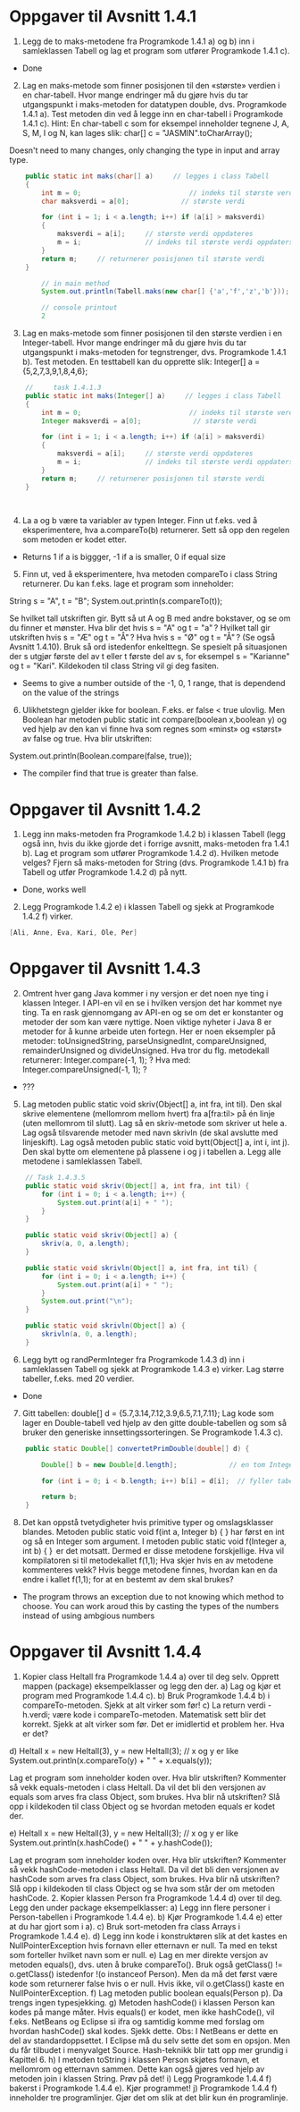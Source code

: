 # Oppgaver til Avsnitt 1.4.1
1. Legg de to maks-metodene fra Programkode 1.4.1 a) og b) inn i samleklassen Tabell og lag et program som utfører Programkode 1.4.1 c).
- Done
2. Lag en maks-metode som finner posisjonen til den «største» verdien i en char-tabell. Hvor mange endringer må du gjøre hvis du tar utgangspunkt i maks-metoden for datatypen double, dvs. Programkode 1.4.1 a). Test metoden din ved å legge inn en char-tabell i Programkode 1.4.1 c). Hint: En char-tabell c som for eksempel inneholder tegnene J, A, S, M, I og N, kan lages slik: char[] c = "JASMIN".toCharArray();

Doesn't need to many changes, only changing the type in input and array type.
```java
    public static int maks(char[] a)     // legges i class Tabell
    {
        int m = 0;                           // indeks til største verdi
        char maksverdi = a[0];             // største verdi

        for (int i = 1; i < a.length; i++) if (a[i] > maksverdi)
        {
            maksverdi = a[i];     // største verdi oppdateres
            m = i;                // indeks til største verdi oppdaters
        }
        return m;     // returnerer posisjonen til største verdi
    }

        // in main method
        System.out.println(Tabell.maks(new char[] {'a','f','z','b'}));

        // console printout
        2
```


3. Lag en maks-metode som finner posisjonen til den største verdien i en Integer-tabell. Hvor mange endringer må du gjøre hvis du tar utgangspunkt i maks-metoden for tegnstrenger, dvs. Programkode 1.4.1 b). Test metoden. En testtabell kan du opprette slik: Integer[] a = {5,2,7,3,9,1,8,4,6};

```java
    //     task 1.4.1.3
    public static int maks(Integer[] a)     // legges i class Tabell
    {
        int m = 0;                           // indeks til største verdi
        Integer maksverdi = a[0];             // største verdi

        for (int i = 1; i < a.length; i++) if (a[i] > maksverdi)
        {
            maksverdi = a[i];     // største verdi oppdateres
            m = i;                // indeks til største verdi oppdaters
        }
        return m;     // returnerer posisjonen til største verdi
    }
    
    
```

4. La a og b være ta variabler av typen Integer. Finn ut f.eks. ved å eksperimentere, hva a.compareTo(b) returnerer. Sett så opp den regelen som metoden er kodet etter.
- Returns 1 if a is biggger, -1 if a is smaller, 0 if equal size

5. Finn ut, ved å eksperimentere, hva metoden compareTo i class String returnerer. Du kan f.eks. lage et program som inneholder:

  String s = "A", t = "B";
  System.out.println(s.compareTo(t));
  


Se hvilket tall utskriften gir. Bytt så ut A og B med andre bokstaver, og se om du finner et mønster. Hva blir det hvis s = "A" og t = "a" ? Hvilket tall gir utskriften hvis s = "Æ" og t = "Å" ? Hva hvis s = "Ø" og t = "Å" ? (Se også Avsnitt 1.4.10). Bruk så ord istedenfor enkelttegn. Se spesielt på situasjonen der s utgjør første del av t eller t første del av s, for eksempel s = "Karianne" og t = "Kari". Kildekoden til class String vil gi deg fasiten.

- Seems to give a number outside of the -1, 0, 1 range, that is dependend on the value of the strings


6. 	Ulikhetstegn gjelder ikke for boolean. F.eks. er false < true ulovlig. Men Boolean har metoden public static int compare(boolean x,boolean y) og ved hjelp av den kan vi finne hva som regnes som «minst» og «størst» av false og true. Hva blir utskriften:

  System.out.println(Boolean.compare(false, true));
  
- The compiler find that true is greater than false.

# Oppgaver til Avsnitt 1.4.2
1. Legg inn maks-metoden fra Programkode 1.4.2 b) i klassen Tabell (legg også inn, hvis du ikke gjorde det i forrige avsnitt, maks-metoden fra 1.4.1 b). Lag et program som utfører Programkode 1.4.2 d). Hvilken metode velges? Fjern så maks-metoden for String (dvs. Programkode 1.4.1 b) fra Tabell og utfør Programkode 1.4.2 d) på nytt.
- Done, works well


2. Legg Programkode 1.4.2 e) i klassen Tabell og sjekk at Programkode 1.4.2 f) virker. 
```java
[Ali, Anne, Eva, Kari, Ole, Per]
```

# Oppgaver til Avsnitt 1.4.3
2. 	Omtrent hver gang Java kommer i ny versjon er det noen nye ting i klassen Integer. I API-en vil en se i hvilken versjon det har kommet nye ting. Ta en rask gjennomgang av API-en og se om det er konstanter og metoder der som kan være nyttige. Noen viktige nyheter i Java 8 er metoder for å kunne arbeide uten fortegn. Her er noen eksempler på metoder: toUnsignedString, parseUnsignedInt, compareUnsigned, remainderUnsigned og divideUnsigned. Hva tror du flg. metodekall returnerer: Integer.compare(-1, 1); ? Hva med: Integer.compareUnsigned(-1, 1); ?

- ???

5. 	Lag metoden public static void skriv(Object[] a, int fra, int til). Den skal skrive elementene (mellomrom mellom hvert) fra a[fra:til> på én linje (uten mellomrom til slutt). Lag så en skriv-metode som skriver ut hele a. Lag også tilsvarende metoder med navn skrivln (de skal avslutte med linjeskift). Lag også metoden public static void bytt(Object[] a, int i, int j). Den skal bytte om elementene på plassene i og j i tabellen a. Legg alle metodene i samleklassen Tabell.

```java
    // Task 1.4.3.5
    public static void skriv(Object[] a, int fra, int til) {
        for (int i = 0; i < a.length; i++) {
            System.out.print(a[i] + " ");
        }
    }

    public static void skriv(Object[] a) {
        skriv(a, 0, a.length);
    }

    public static void skrivln(Object[] a, int fra, int til) {
        for (int i = 0; i < a.length; i++) {
            System.out.print(a[i] + " ");
        }
        System.out.print("\n");
    }

    public static void skrivln(Object[] a) {
        skrivln(a, 0, a.length);
    }
```

6. 	Legg bytt og randPermInteger fra Programkode 1.4.3 d) inn i samleklassen Tabell og sjekk at Programkode 1.4.3 e) virker. Lag større tabeller, f.eks. med 20 verdier.

- Done

7. 	Gitt tabellen: double[] d = {5.7,3.14,7.12,3.9,6.5,7.1,7.11};  Lag kode som lager en Double-tabell ved hjelp av den gitte double-tabellen og som så bruker den generiske innsettingssorteringen. Se Programkode 1.4.3 c).

```java
    public static Double[] convertetPrimDouble(double[] d) {

        Double[] b = new Double[d.length];             // en tom Integer-tabell

        for (int i = 0; i < b.length; i++) b[i] = d[i];  // fyller tabellen (autoboksing)

        return b;
    }
```

8. 	Det kan oppstå tvetydigheter hvis primitive typer og omslagsklasser blandes. Metoden public static void f(int a, Integer b) { } har først en int og så en Integer som argument. I metoden public static void f(Integer a, int b) { }  er det motsatt. Dermed er disse metodene forskjellige. Hva vil kompilatoren si til metodekallet f(1,1); Hva skjer hvis en av metodene kommenteres vekk? Hvis begge metodene finnes, hvordan kan en da endre i kallet f(1,1); for at en bestemt av dem skal brukes?

- The program throws an exception due to not knowing which method to choose. You can work aroud this by casting the types of the numbers instead of using ambgious numbers



# Oppgaver til Avsnitt 1.4.4
  1. 	Kopier class Heltall fra Programkode 1.4.4 a) over til deg selv. Opprett mappen (package) eksempelklasser og legg den der.
    	a) Lag og kjør et program med Programkode 1.4.4 c).
    	b) Bruk Programkode 1.4.4 b) i compareTo-metoden. Sjekk at alt virker som før!
    	c) La  return verdi - h.verdi;  være kode i compareTo-metoden. Matematisk sett blir det korrekt. Sjekk at alt virker som før. Det er imidlertid et problem her. Hva er det?


  d) Heltall x = new Heltall(3), y = new Heltall(3);  // x og y er like
     System.out.println(x.compareTo(y) + "  " + x.equals(y));

  Lag et program som inneholder koden over. Hva blir utskriften? Kommenter så vekk equals-metoden i class Heltall. Da vil det bli den versjonen av equals som arves fra class Object, som brukes. Hva blir nå utskriften? Slå opp i kildekoden til class Object og se hvordan metoden equals er kodet der.


  e) Heltall x = new Heltall(3), y = new Heltall(3);  // x og y er like
     System.out.println(x.hashCode() + "  " + y.hashCode());

  Lag et program som inneholder koden over. Hva blir utskriften? Kommenter så vekk hashCode-metoden i class Heltall. Da vil det bli den versjonen av hashCode som arves fra class Object, som brukes. Hva blir nå utskriften? Slå opp i kildekoden til class Object og se hva som står der om metoden hashCode.
  2. 	Kopier klassen Person fra Programkode 1.4.4 d) over til deg. Legg den under package eksempelklasser:
    	a) Legg inn flere personer i Person-tabellen i Programkode 1.4.4 e).
    	b) Kjør Programkode 1.4.4 e) etter at du har gjort som i a).
    	c) Bruk sort-metoden fra class Arrays i Programkode 1.4.4 e).
    	d) Legg inn kode i konstruktøren slik at det kastes en NullPointerException hvis fornavn eller etternavn er null. Ta med en tekst som forteller hvilket navn som er null.
    	e) Lag en mer direkte versjon av metoden equals(), dvs. uten å bruke compareTo(). Bruk også getClass() != o.getClass() istedenfor !(o instanceof Person). Men da må det først være kode som returnerer false hvis o er null. Hvis ikke, vil o.getClass() kaste en NullPointerException.
    	f) Lag metoden public boolean equals(Person p). Da trengs ingen typesjekking.
    	g) Metoden hashCode() i klassen Person kan kodes på mange måter. Hvis equals() er kodet, men ikke hashCode(), vil f.eks. NetBeans og Eclipse si ifra og samtidig komme med forslag om hvordan hashCode() skal kodes. Sjekk dette. Obs: I NetBeans er dette en del av standardoppsettet. I Eclipse må du selv sette det som en opsjon. Men du får tilbudet i menyvalget Source. Hash-teknikk blir tatt opp mer grundig i Kapittel 6.
    	h) I metoden toString i klassen Person skjøtes fornavn, et mellomrom og etternavn sammen. Dette kan også gjøres ved hjelp av metoden join i klassen String. Prøv på det!
    	i) Legg Programkode 1.4.4 f) bakerst i Programkode 1.4.4 e). Kjør programmet!
    	j) Programkode 1.4.4 f) inneholder tre programlinjer. Gjør det om slik at det blir kun én programlinje.